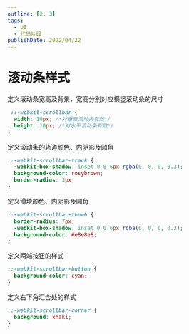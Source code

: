 ```yaml
---
outline: [2, 3]
tags: 
  - UI
  - 代码片段
publishDate: 2022/04/22
---
```


# 滚动条样式

定义滚动条宽高及背景，宽高分别对应横竖滚动条的尺寸
```css
 ::-webkit-scrollbar {
  width: 10px; /*对垂直流动条有效*/
  height: 10px; /*对水平流动条有效*/
}
```

定义滚动条的轨道颜色、内阴影及圆角
```css
::-webkit-scrollbar-track {
  -webkit-box-shadow: inset 0 0 6px rgba(0, 0, 0, 0.3);
  background-color: rosybrown;
  border-radius: 3px;
}
```

定义滑块颜色、内阴影及圆角
```css
::-webkit-scrollbar-thumb {
  border-radius: 7px;
  -webkit-box-shadow: inset 0 0 6px rgba(0, 0, 0, 0.3);
  background-color: #e8e8e8;
}
```

定义两端按钮的样式
```css
::-webkit-scrollbar-button {
  background-color: cyan;
}
```

定义右下角汇合处的样式
```css
::-webkit-scrollbar-corner {
  background: khaki;
}
```
